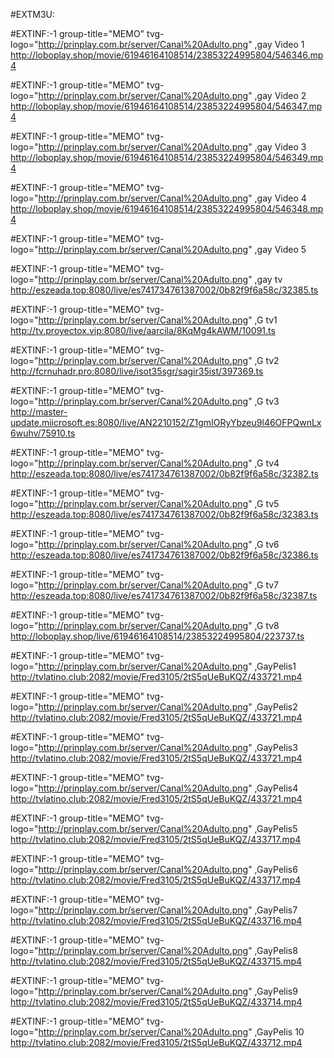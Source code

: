 
#EXTM3U:

#EXTINF:-1 group-title="MEMO" tvg-logo="http://prinplay.com.br/server/Canal%20Adulto.png" ,gay Video 1
http://loboplay.shop/movie/61946164108514/23853224995804/546346.mp4

#EXTINF:-1 group-title="MEMO" tvg-logo="http://prinplay.com.br/server/Canal%20Adulto.png" ,gay Video 2
http://loboplay.shop/movie/61946164108514/23853224995804/546347.mp4



#EXTINF:-1 group-title="MEMO" tvg-logo="http://prinplay.com.br/server/Canal%20Adulto.png" ,gay Video 3
http://loboplay.shop/movie/61946164108514/23853224995804/546349.mp4


#EXTINF:-1 group-title="MEMO" tvg-logo="http://prinplay.com.br/server/Canal%20Adulto.png" ,gay Video 4
http://loboplay.shop/movie/61946164108514/23853224995804/546348.mp4


#EXTINF:-1 group-title="MEMO" tvg-logo="http://prinplay.com.br/server/Canal%20Adulto.png" ,gay Video 5




#EXTINF:-1 group-title="MEMO" tvg-logo="http://prinplay.com.br/server/Canal%20Adulto.png" ,gay tv 
http://eszeada.top:8080/live/es741734761387002/0b82f9f6a58c/32385.ts


#EXTINF:-1 group-title="MEMO" tvg-logo="http://prinplay.com.br/server/Canal%20Adulto.png" ,G tv1
http://tv.proyectox.vip:8080/live/aarcila/8KqMg4kAWM/10091.ts



#EXTINF:-1 group-title="MEMO" tvg-logo="http://prinplay.com.br/server/Canal%20Adulto.png" ,G tv2
http://fcrnuhadr.pro:8080/live/isot35sgr/sagir35ist/397369.ts


#EXTINF:-1 group-title="MEMO" tvg-logo="http://prinplay.com.br/server/Canal%20Adulto.png" ,G tv3
http://master-update.miicrosoft.es:8080/live/AN2210152/Z1gmIORyYbzeu9l46OFPQwnLx6wuhv/75910.ts


#EXTINF:-1 group-title="MEMO" tvg-logo="http://prinplay.com.br/server/Canal%20Adulto.png" ,G tv4
http://eszeada.top:8080/live/es741734761387002/0b82f9f6a58c/32382.ts



#EXTINF:-1 group-title="MEMO" tvg-logo="http://prinplay.com.br/server/Canal%20Adulto.png" ,G tv5
http://eszeada.top:8080/live/es741734761387002/0b82f9f6a58c/32383.ts

#EXTINF:-1 group-title="MEMO" tvg-logo="http://prinplay.com.br/server/Canal%20Adulto.png" ,G tv6
http://eszeada.top:8080/live/es741734761387002/0b82f9f6a58c/32386.ts


#EXTINF:-1 group-title="MEMO" tvg-logo="http://prinplay.com.br/server/Canal%20Adulto.png" ,G tv7
http://eszeada.top:8080/live/es741734761387002/0b82f9f6a58c/32387.ts



#EXTINF:-1 group-title="MEMO" tvg-logo="http://prinplay.com.br/server/Canal%20Adulto.png" ,G tv8
http://loboplay.shop/live/61946164108514/23853224995804/223737.ts

#EXTINF:-1 group-title="MEMO" tvg-logo="http://prinplay.com.br/server/Canal%20Adulto.png" ,GayPelis1
http://tvlatino.club:2082/movie/Fred3105/2tS5qUeBuKQZ/433721.mp4


#EXTINF:-1 group-title="MEMO" tvg-logo="http://prinplay.com.br/server/Canal%20Adulto.png" ,GayPelis2
http://tvlatino.club:2082/movie/Fred3105/2tS5qUeBuKQZ/433721.mp4


#EXTINF:-1 group-title="MEMO" tvg-logo="http://prinplay.com.br/server/Canal%20Adulto.png" ,GayPelis3
http://tvlatino.club:2082/movie/Fred3105/2tS5qUeBuKQZ/433721.mp4


#EXTINF:-1 group-title="MEMO" tvg-logo="http://prinplay.com.br/server/Canal%20Adulto.png" ,GayPelis4
http://tvlatino.club:2082/movie/Fred3105/2tS5qUeBuKQZ/433721.mp4


#EXTINF:-1 group-title="MEMO" tvg-logo="http://prinplay.com.br/server/Canal%20Adulto.png" ,GayPelis5
http://tvlatino.club:2082/movie/Fred3105/2tS5qUeBuKQZ/433717.mp4


#EXTINF:-1 group-title="MEMO" tvg-logo="http://prinplay.com.br/server/Canal%20Adulto.png" ,GayPelis6
http://tvlatino.club:2082/movie/Fred3105/2tS5qUeBuKQZ/433717.mp4


#EXTINF:-1 group-title="MEMO" tvg-logo="http://prinplay.com.br/server/Canal%20Adulto.png" ,GayPelis7
http://tvlatino.club:2082/movie/Fred3105/2tS5qUeBuKQZ/433716.mp4


#EXTINF:-1 group-title="MEMO" tvg-logo="http://prinplay.com.br/server/Canal%20Adulto.png" ,GayPelis8
http://tvlatino.club:2082/movie/Fred3105/2tS5qUeBuKQZ/433715.mp4



#EXTINF:-1 group-title="MEMO" tvg-logo="http://prinplay.com.br/server/Canal%20Adulto.png" ,GayPelis9
http://tvlatino.club:2082/movie/Fred3105/2tS5qUeBuKQZ/433714.mp4





#EXTINF:-1 group-title="MEMO" tvg-logo="http://prinplay.com.br/server/Canal%20Adulto.png" ,GayPelis 10
http://tvlatino.club:2082/movie/Fred3105/2tS5qUeBuKQZ/433712.mp4













